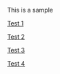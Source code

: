 This is a sample

[Test 1](test.js ":2")

[Test 2](test.js "4:6")

[Test 3](test.js "10:")

[Test 4](simple.js)
